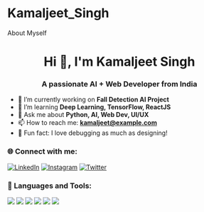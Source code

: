 # Kamaljeet_Singh
About Myself
<h1 align="center">Hi 👋, I'm Kamaljeet Singh</h1>
<h3 align="center">A passionate AI + Web Developer from India</h3>

- 🔭 I’m currently working on **Fall Detection AI Project**
- 🌱 I’m learning **Deep Learning, TensorFlow, ReactJS**
- 💬 Ask me about **Python, AI, Web Dev, UI/UX**
- 📫 How to reach me: **kamaljeet@example.com**
- 🧠 Fun fact: I love debugging as much as designing!

### 🌐 Connect with me:
[![LinkedIn](https://img.shields.io/badge/-LinkedIn-blue?style=flat&logo=linkedin&logoColor=white)](https://linkedin.com/in/your-profile)
[![Instagram](https://img.shields.io/badge/-Instagram-purple?style=flat&logo=instagram&logoColor=white)](https://instagram.com/your-profile)
[![Twitter](https://img.shields.io/badge/-Twitter-blue?style=flat&logo=twitter&logoColor=white)](https://twitter.com/your-profile)

### 🚀 Languages and Tools:
<p>
  <img src="https://img.shields.io/badge/-Python-3776AB?style=flat&logo=python&logoColor=white"/>
  <img src="https://img.shields.io/badge/-TensorFlow-FF6F00?style=flat&logo=tensorflow&logoColor=white"/>
  <img src="https://img.shields.io/badge/-React-61DAFB?style=flat&logo=react&logoColor=black"/>
  <img src="https://img.shields.io/badge/-HTML5-E34F26?style=flat&logo=html5&logoColor=white"/>
  <img src="https://img.shields.io/badge/-CSS3-1572B6?style=flat&logo=css3&logoColor=white"/>
  <img src="https://img.shields.io/badge/-Node.js-339933?style=flat&logo=nodedotjs&logoColor=white"/>
</p>
